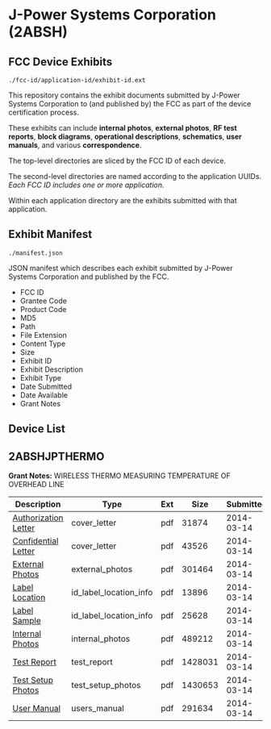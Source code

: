 # J-Power Systems Corporation (2ABSH)
## FCC Device Exhibits

```
./fcc-id/application-id/exhibit-id.ext
```

This repository contains the exhibit documents submitted by J-Power Systems Corporation to (and published by) the FCC as part of the device certification process.

These exhibits can include **internal photos**, **external photos**, **RF test reports**, **block diagrams**, **operational descriptions**, **schematics**, **user manuals**, and various **correspondence**.

The top-level directories are sliced by the FCC ID of each device.

The second-level directories are named according to the application UUIDs. *Each FCC ID includes one or more application.*

Within each application directory are the exhibits submitted with that application. 

## Exhibit Manifest

```
./manifest.json
```

JSON manifest which describes each exhibit submitted by J-Power Systems Corporation and published by the FCC.

- FCC ID
- Grantee Code
- Product Code
- MD5
- Path
- File Extension
- Content Type
- Size
- Exhibit ID
- Exhibit Description
- Exhibit Type
- Date Submitted
- Date Available
- Grant Notes

## Device List
## 2ABSHJPTHERMO
**Grant Notes:** WIRELESS THERMO MEASURING TEMPERATURE OF OVERHEAD LINE

| Description | Type | Ext | Size | Submitted | Available |
| ----------- | ---- | --- | ---- | --------- | --------- |
| [Authorization Letter](2ABSHJPTHERMO/108eaf2c2a37a3b7568aba9553532768/2215703.pdf) | cover_letter | pdf | 31874 | 2014-03-14 | 2014-03-14 |
| [Confidential Letter](2ABSHJPTHERMO/108eaf2c2a37a3b7568aba9553532768/2215704.pdf) | cover_letter | pdf | 43526 | 2014-03-14 | 2014-03-14 |
| [External Photos](2ABSHJPTHERMO/108eaf2c2a37a3b7568aba9553532768/2215705.pdf) | external_photos | pdf | 301464 | 2014-03-14 | 2014-03-14 |
| [Label Location](2ABSHJPTHERMO/108eaf2c2a37a3b7568aba9553532768/2215707.pdf) | id_label_location_info | pdf | 13896 | 2014-03-14 | 2014-03-14 |
| [Label Sample](2ABSHJPTHERMO/108eaf2c2a37a3b7568aba9553532768/2215708.pdf) | id_label_location_info | pdf | 25628 | 2014-03-14 | 2014-03-14 |
| [Internal Photos](2ABSHJPTHERMO/108eaf2c2a37a3b7568aba9553532768/2215706.pdf) | internal_photos | pdf | 489212 | 2014-03-14 | 2014-03-14 |
| [Test Report](2ABSHJPTHERMO/108eaf2c2a37a3b7568aba9553532768/2215709.pdf) | test_report | pdf | 1428031 | 2014-03-14 | 2014-03-14 |
| [Test Setup Photos](2ABSHJPTHERMO/108eaf2c2a37a3b7568aba9553532768/2215710.pdf) | test_setup_photos | pdf | 1430653 | 2014-03-14 | 2014-03-14 |
| [User Manual](2ABSHJPTHERMO/108eaf2c2a37a3b7568aba9553532768/2215711.pdf) | users_manual | pdf | 291634 | 2014-03-14 | 2014-03-14 |
